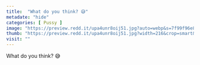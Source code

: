 ```yaml
---
title:  "What do you think? 😅"
metadate: "hide"
categories: [ Pussy ]
image: "https://preview.redd.it/upa4unr8oij51.jpg?auto=webp&s=7f99f96e881bce57979d587df645db12951a3285"
thumb: "https://preview.redd.it/upa4unr8oij51.jpg?width=216&crop=smart&auto=webp&s=fa939a39a1c25a65565531115c28c63727b832c3"
visit: ""
---
```

What do you think? 😅
